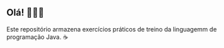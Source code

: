 ## Olá! 👋🏼😀

Este repositório armazena exercícios práticos de treino da linguagemm de programação Java. ☕
